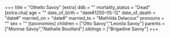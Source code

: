 +++
title = "Othello Savoy"
[extra]
ddb = ""
mortality_status = "Dead"
[extra.cha]
age = ""
date_of_birth = "date#1250-05-12"
date_of_death = "date#"
married_on = "date#"
married_to = "Mathilda Delacour"
pronouns = ""
sex = ""
[taxonomies]
children = ["Otto Savoy","Leonila Savoy"]
parents = ["Monroe Savoy","Nathalie Bouillard"]
siblings = ["Brigadine Savoy"]
+++

